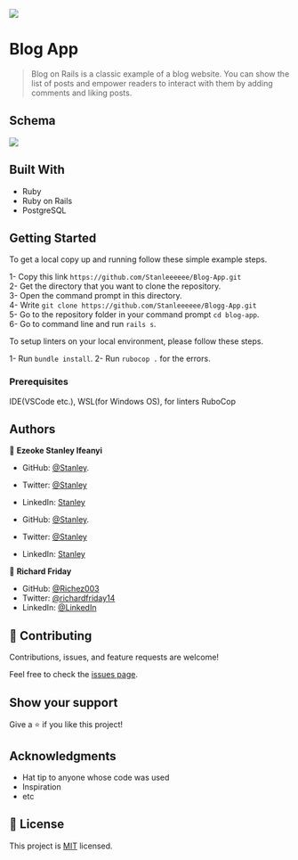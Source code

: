 ![](https://img.shields.io/badge/Microverse-blueviolet)

# Blog App

> Blog on Rails is a classic example of a blog website. You can show the list of posts and empower readers to interact with them by adding comments and liking posts.

## Schema
![](https://github.com/microverseinc/curriculum-rails/blob/main/blog-app/images/blog_app_erd.png)

## Built With

- Ruby
- Ruby on Rails
- PostgreSQL

## Getting Started

To get a local copy up and running follow these simple example steps.

1- Copy this link `https://github.com/Stanleeeeee/Blog-App.git` <br>
2- Get the directory that you want to clone the repository. <br>
3- Open the command prompt in this directory. <br>
4- Write `git clone https://github.com/Stanleeeeee/Blogg-App.git` <br>
5- Go to the repository folder in your command prompt `cd blog-app`. <br>
6- Go to command line and run `rails s`.

To setup linters on your local environment, please follow these steps.

1- Run `bundle install`.
2- Run `rubocop .` for the errors.

### Prerequisites

IDE(VSCode etc.), WSL(for Windows OS), for linters RuboCop


## Authors

👤 **Ezeoke Stanley Ifeanyi**
- GitHub: [@Stanley](https://github.com/Stanleeeeee).
- Twitter: [@Stanley](https://twitter.com/Stanmega89)
- LinkedIn: [Stanley](https://www.linkedin.com/in/stanley-ezeoke/)

- GitHub: [@Stanley](https://github.com/Stanleeeeee).
- Twitter: [@Stanley](https://twitter.com/Stanmega89)
- LinkedIn: [Stanley](https://www.linkedin.com/in/stanley-ezeoke/)


👤 **Richard Friday**

- GitHub: [@Richez003](https://github.com/Richez003)
- Twitter: [@richardfriday14](https://twitter.com/richardfriday14)
- LinkedIn: [@LinkedIn](https://www.linkedin.com/in/richard-friday-54980718a)

## 🤝 Contributing

Contributions, issues, and feature requests are welcome!

Feel free to check the [issues page](../../issues/).

## Show your support

Give a ⭐️ if you like this project!

## Acknowledgments

- Hat tip to anyone whose code was used
- Inspiration
- etc

## 📝 License

This project is [MIT](./MIT.md) licensed.
